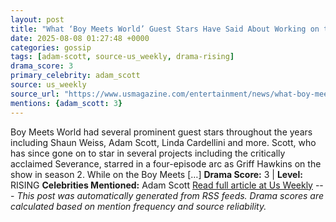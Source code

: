 ```yaml
---
layout: post
title: "What ‘Boy Meets World’ Guest Stars Have Said About Working on the Show"
date: 2025-08-08 01:27:48 +0000
categories: gossip
tags: [adam-scott, source-us_weekly, drama-rising]
drama_score: 3
primary_celebrity: adam_scott
source: us_weekly
source_url: "https://www.usmagazine.com/entertainment/news/what-boy-meets-world-guest-stars-have-said-about-working-on-the-show/"
mentions: {adam_scott: 3}
---
```


Boy Meets World had several prominent guest stars throughout the years including Shaun Weiss, Adam Scott, Linda Cardellini and more. Scott, who has since gone on to star in several projects including the critically acclaimed Severance, starred in a four-episode arc as Griff Hawkins on the show in season 2. While on the Boy Meets […] **Drama Score:** 3 | **Level:** RISING **Celebrities Mentioned:** Adam Scott [Read full article at Us Weekly](https://www.usmagazine.com/entertainment/news/what-boy-meets-world-guest-stars-have-said-about-working-on-the-show/) --- *This post was automatically generated from RSS feeds. Drama scores are calculated based on mention frequency and source reliability.*